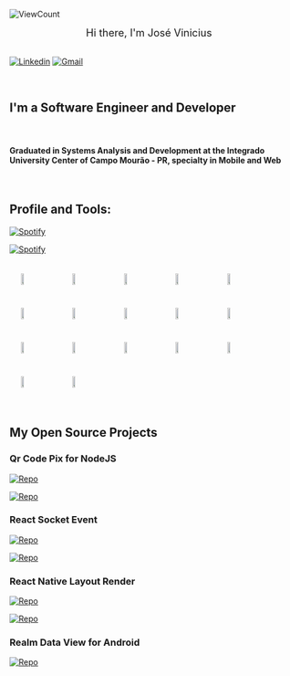 ![ViewCount](https://views.whatilearened.today/views/github/joseviniciusnunes/joseviniciusnunes.svg?cache=remove)

<div style="display: flex; flex-direction: row; justify-content: center; align-items: center;">
    <div style="font-size: 18px; margin-right: 15px">Hi there, I'm José Vinicius</div>    
</div>

<br />

[![Linkedin](https://img.shields.io/badge/-LinkedIn-blue?style=flat&logo=Linkedin&logoColor=white)](https://www.linkedin.com/in/joseviniciusnunes)
[![Gmail](https://img.shields.io/badge/-Gmail-c14438?style=flat&logo=Gmail&logoColor=white)](mailto:joseviniciusnunespereira@gmail.com)

<br />

## I'm a Software Engineer and Developer

<br />

#### Graduated in Systems Analysis and Development at the Integrado University Center of Campo Mourão - PR, specialty in Mobile and Web

<br />

## Profile and Tools:

[![Spotify](https://github-readme-stats.vercel.app/api?username=joseviniciusnunes&show_icons=true&hide_border=true)](https://open.spotify.com/user/a973yk2r1or7852lpb1m1p6sf)

[![Spotify](https://github-readme-stats.vercel.app/api/top-langs/?username=joseviniciusnunes&show_icons=true&hide_border=true)](https://open.spotify.com/user/a973yk2r1or7852lpb1m1p6sf)

<div style="display: flex; flex-direction: row; flex-wrap: wrap;">

<img style="margin: 20px;" width="10%" src="https://www.vectorlogo.zone/logos/nodejs/nodejs-ar21.svg">
<img style="margin: 20px;" width="10%" src="https://www.vectorlogo.zone/logos/golang/golang-ar21.svg">
<img style="margin: 20px;" width="10%"  width="10%" src="https://www.vectorlogo.zone/logos/reactjs/reactjs-ar21.svg">
<img style="margin: 20px;"  width="10%" src="https://www.vectorlogo.zone/logos/android/android-ar21.svg">

<img style="margin: 20px;" width="10%"  width="10%" src="https://www.vectorlogo.zone/logos/apple_xcode/apple_xcode-ar21.svg">
<img style="margin: 20px;" width="10%"  width="10%" src="https://www.vectorlogo.zone/logos/java/java-ar21.svg">
<img style="margin: 20px;" width="10%"  width="10%" src="https://www.vectorlogo.zone/logos/docker/docker-ar21.svg">

<img style="margin: 20px;" width="10%"  width="10%" src="https://www.vectorlogo.zone/logos/git-scm/git-scm-ar21.svg">
<img style="margin: 20px;" width="10%"  width="10%" src="https://www.vectorlogo.zone/logos/github/github-ar21.svg">
<img style="margin: 20px;" width="10%"  width="10%" src="https://www.vectorlogo.zone/logos/nestjs/nestjs-ar21.svg">

<img style="margin: 20px;" width="10%"  width="10%" src="https://www.vectorlogo.zone/logos/visualstudio_code/visualstudio_code-ar21.svg">
<img style="margin: 20px;" width="10%"  width="10%" src="https://www.vectorlogo.zone/logos/google_cloud/google_cloud-ar21.svg">
<img style="margin: 20px;" width="10%"  width="10%" src="https://www.vectorlogo.zone/logos/microsoft_azure/microsoft_azure-ar21.svg">

<img style="margin: 20px;" width="10%"  width="10%" src="https://www.vectorlogo.zone/logos/postgresql/postgresql-ar21.svg">
<img style="margin: 20px;" width="10%"  width="10%" src="https://www.vectorlogo.zone/logos/oracle/oracle-ar21.svg">
<img style="margin: 20px;" width="10%"  width="10%" src="https://www.vectorlogo.zone/logos/mysql/mysql-ar21.svg">
<img style="margin: 20px;" width="10%"  width="10%" src="https://www.vectorlogo.zone/logos/redis/redis-ar21.svg">

</div>

<br />

## My Open Source Projects

### Qr Code Pix for NodeJS

[![Repo](https://badgen.net/npm/dw/qrcode-pix)](https://www.npmjs.com/package/qrcode-pix)

[![Repo](https://badgen.net/github/stars/joseviniciusnunes/qrcode-pix)](https://www.npmjs.com/package/qrcode-pix)

### React Socket Event

[![Repo](https://badgen.net/npm/dw/react-socket-event)](https://www.npmjs.com/package/react-socket-event)

[![Repo](https://badgen.net/github/stars/joseviniciusnunes/react-socket-event)](https://www.npmjs.com/package/react-socket-event)

### React Native Layout Render

[![Repo](https://badgen.net/npm/dw/react-native-layout-render)](https://www.npmjs.com/package/react-native-layout-render)

[![Repo](https://badgen.net/github/stars/joseviniciusnunes/react-native-layout-render)](https://www.npmjs.com/package/react-native-layout-render)

### Realm Data View for Android

[![Repo](https://badgen.net/github/stars/joseviniciusnunes/realm-data-view)](https://github.com/joseviniciusnunes/realm-data-view)
